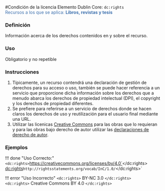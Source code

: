 #Condición de la licencia
Elemento Dublin Core: `dc:rights`  
<span style="color:#3F72AF">Recursos a los que se aplica: __Libros, revistas y tesis__ </span>

### __Definición__
Información acerca de los derechos contenidos en y sobre el recurso.

### __Uso__
Obligatorio y no repetible  

### __Instrucciones__  
1. Típicamente, un recurso contendrá una declaración de gestión de derechos para su acceso o uso, también se puede hacer referencia a un servicio que proporcione dicha información sobre los derechos que a menudo abarca los derechos de propiedad intelectual (DPI), el copyright y los derechos de propiedad diferentes. 
2. Se prefiere para referirse a un servicio de derechos donde se hacen claros los derechos de uso y reutilización para el usuario final mediante una URL. 
3. Utilizar las licenicas [Creative Commons](https://creativecommons.org/) para las obras que lo requieran y para las obras bajo derecho de autor utilizar las [declaraciones de derecho de autor](https://rightsstatements.org/).

### __Ejemplos__

!!! done "Uso Correcto:"  
    `<dc:rights>`https://creativecommons.org/licenses/by/4.0`</dc:rights>`  
    `<dc:rights>`http://rightsstatements.org/vocab/InC/1.0/`</dc:rights>`


!!! error "Uso Incorrecto"
    `<dc:rights>` BY-NC 3.0 `</dc:rights>`   
    `<dc:rights>` Creative Commons BY 4.0 `</dc:rights>`   
